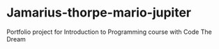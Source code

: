 # Jamarius-thorpe-mario-jupiter
Portfolio project for Introduction to Programming course with Code The Dream
